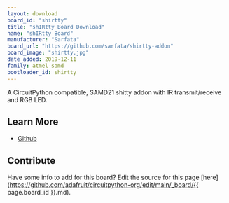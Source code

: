 ```yaml
---
layout: download
board_id: "shirtty"
title: "shIRtty Board Download"
name: "shIRtty Board"
manufacturer: "Sarfata"
board_url: "https://github.com/sarfata/shirtty-addon"
board_image: "shirtty.jpg"
date_added: 2019-12-11
family: atmel-samd
bootloader_id: shirtty
---
```


A CircuitPython compatible, SAMD21 shitty addon with IR transmit/receive and RGB LED.

## Learn More
* [Github](https://github.com/sarfata/shirtty-addon)

## Contribute

Have some info to add for this board? Edit the source for this page [here](https://github.com/adafruit/circuitpython-org/edit/main/_board/{{ page.board_id }}.md).
